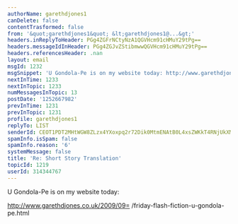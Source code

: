 ```yaml
---
authorName: garethdjones1
canDelete: false
contentTrasformed: false
from: '&quot;garethdjones1&quot; &lt;garethdjones1@...&gt;'
headers.inReplyToHeader: PGg4ZGFrNCtyNzA1QGVHcm91cHMuY29tPg==
headers.messageIdInHeader: PGg4ZGJvZStibmwwQGVHcm91cHMuY29tPg==
headers.referencesHeader: .nan
layout: email
msgId: 1232
msgSnippet: 'U Gondola-Pe is on my website today: http://www.garethdjones.co.uk/2009/09/friday-flash-fiction-u-gondola-pe.html'
nextInTime: 1233
nextInTopic: 1233
numMessagesInTopic: 13
postDate: '1252667982'
prevInTime: 1231
prevInTopic: 1231
profile: garethdjones1
replyTo: LIST
senderId: CEOT1PDT2MHtWGW8ZLzx4YXoxpq2r72Dik0MtmENAtB0L4xsZWKkT4RNjUkXMnZbAawpvzrs6O0bZSWAgnRIbGhSPCjNSEgVF8Vd-wuHc5sMqQ
spamInfo.isSpam: false
spamInfo.reason: '6'
systemMessage: false
title: 'Re: Short Story Translation'
topicId: 1219
userId: 314344767
---
```


U Gondola-Pe is on my website today:

http://www.garethdjones.co.uk/2009/09=
/friday-flash-fiction-u-gondola-pe.html




